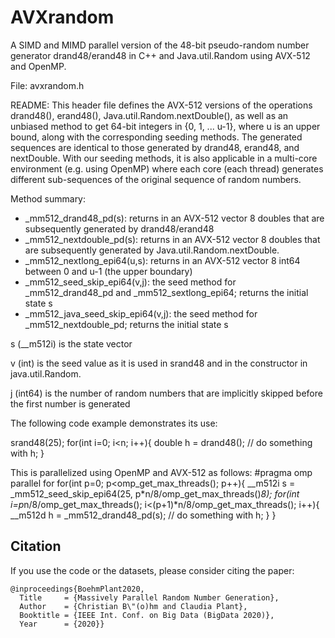 # AVXrandom
A SIMD and MIMD parallel version of the 48-bit pseudo-random number generator drand48/erand48 in C++ and Java.util.Random using AVX-512 and OpenMP.

  File:   avxrandom.h
 
  README:
  This header file defines the AVX-512 versions of the operations drand48(), erand48(), Java.util.Random.nextDouble(),
  as well as an unbiased method to get 64-bit integers in {0, 1, ... u-1}, where u is an upper bound, along with
  the corresponding seeding methods. The generated sequences are identical to those generated by drand48, erand48,
  and nextDouble. With our seeding methods, it is also applicable in a multi-core environment (e.g. using OpenMP)
  where each core (each thread) generates different sub-sequences of the original sequence of random numbers.
  
  Method summary:
 * _mm512_drand48_pd(s): returns in an AVX-512 vector 8 doubles that are subsequently generated by drand48/erand48
 * _mm512_nextdouble_pd(s): returns in an AVX-512 vector 8 doubles that are subsequently generated by Java.util.Random.nextDouble.
 * _mm512_nextlong_epi64(u,s): returns in an AVX-512 vector 8 int64 between 0 and u-1 (the upper boundary)
 * _mm512_seed_skip_epi64(v,j): the seed method for _mm512_drand48_pd and _mm512_sextlong_epi64; returns the initial state s
 * _mm512_java_seed_skip_epi64(v,j): the seed method for _mm512_nextdouble_pd; returns the initial state s
  
  s (__m512i) is the state vector
  
  v (int) is the seed value as it is used in srand48 and in the constructor in java.util.Random.
  
  j (int64) is the number of random numbers that are implicitly skipped before the first number is generated
  
  The following code example demonstrates its use:
  
  srand48(25);
  for(int i=0; i<n; i++){
      double h = drand48();
      // do something with h;
  }
  
  This is parallelized using OpenMP and AVX-512 as follows:
  #pragma omp parallel for
  for(int p=0; p<omp_get_max_threads(); p++){
      __m512i s = _mm512_seed_skip_epi64(25, p*n/8/omp_get_max_threads()*8);
      for(int i=p*n/8/omp_get_max_threads(); i<(p+1)*n/8/omp_get_max_threads(); i++){
          __m512d h = _mm512_drand48_pd(s);
          // do something with h;
  }   }
  
  ## Citation
  
  If you use the code or the datasets, please consider citing the paper:

    @inproceedings{BoehmPlant2020,
      Title     = {Massively Parallel Random Number Generation},
      Author    = {Christian B\"(o)hm and Claudia Plant},
      Booktitle = {IEEE Int. Conf. on Big Data (BigData 2020)},
      Year      = {2020}}
 
